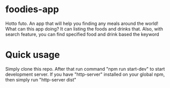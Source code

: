 # foodies-app
Hotto futo. An app that will help you finding any meals around the world!
What can this app doing? It can listing the foods and drinks that. Also, with search feature, you can find specified food and drink based the keyword

# Quick usage
Simply clone this repo. After that run command "npm run start-dev" to start development server. If you have "http-server" installed on your global npm, then simply run "http-server dist"


